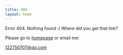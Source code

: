 ```yaml
---
title: 404
layout: home
---
```


Error 404. Nothing found :( Where did you get that link?

Please go to [homepage](/) or email me:

   122750707@qq.com 

